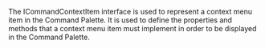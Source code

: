 The ICommandContextItem interface is used to represent a context menu item in the Command Palette. It is used to define the properties and methods that a context menu item must implement in order to be displayed in the Command Palette.